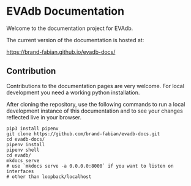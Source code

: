 # EVAdb Documentation

Welcome to the documentation project for EVAdb.

The current version of the documentation is hosted at:

https://brand-fabian.github.io/evadb-docs/

## Contribution

Contributions to the documentation pages are very welcome. For local
development you need a working python installation.

After cloning the repository, use the following commands to run a local
development instance of this documentation and to see your changes reflected
live in your browser.

    pip3 install pipenv
    git clone https://github.com/brand-fabian/evadb-docs.git
    cd evadb-docs/
    pipenv install
    pipenv shell
    cd evadb/
    mkdocs serve 
    # use `mkdocs serve -a 0.0.0.0:8000` if you want to listen on interfaces
    # other than loopback/localhost
